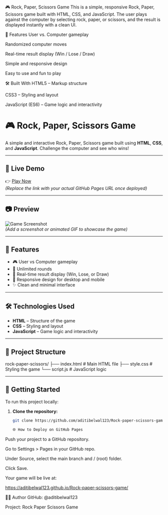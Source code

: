 🎮 Rock, Paper, Scissors Game
This is a simple, responsive Rock, Paper, Scissors game built with HTML, CSS, and JavaScript. The user plays against the computer by selecting rock, paper, or scissors, and the result is displayed instantly with a clean UI.

🌟 Features
User vs. Computer gameplay

Randomized computer moves

Real-time result display (Win / Lose / Draw)

Simple and responsive design

Easy to use and fun to play

🛠 Built With
HTML5 – Markup structure

CSS3 – Styling and layout

JavaScript (ES6) – Game logic and interactivity
# 🎮 Rock, Paper, Scissors Game

A simple and interactive Rock, Paper, Scissors game built using **HTML**, **CSS**, and **JavaScript**. Challenge the computer and see who wins!

---

## 🔗 Live Demo

👉 [Play Now](https://aditibelwal123.github.io/Rock-paper-scissors-game/)  
*(Replace the link with your actual GitHub Pages URL once deployed)*

---

## 📷 Preview

![Game Screenshot](screenshot.png)  
*(Add a screenshot or animated GIF to showcase the game)*

---

## 🧩 Features

- 🎮 User vs Computer gameplay
- 🔁 Unlimited rounds
- 🎯 Real-time result display (Win, Lose, or Draw)
- 📱 Responsive design for desktop and mobile
- ✨ Clean and minimal interface

---

## 🛠 Technologies Used

- **HTML** – Structure of the game
- **CSS** – Styling and layout
- **JavaScript** – Game logic and interactivity

---

## 📁 Project Structure

rock-paper-scissors/ ├── index.html # Main HTML file ├── style.css # Styling the game └── script.js # JavaScript logic

---

## 🚀 Getting Started

To run this project locally:

1. **Clone the repository:**
   ```bash
   git clone https://github.com/aditibelwal123/Rock-paper-scissors-game.git

   🌐 How to Deploy on GitHub Pages
Push your project to a GitHub repository.

Go to Settings > Pages in your GitHub repo.

Under Source, select the main branch and / (root) folder.

Click Save.

Your game will be live at:

https://aditibelwal123.github.io/Rock-paper-scissors-game/

🙋‍♂️ Author
GitHub: @aditibelwal123 

Project: Rock Paper Scissors Game








